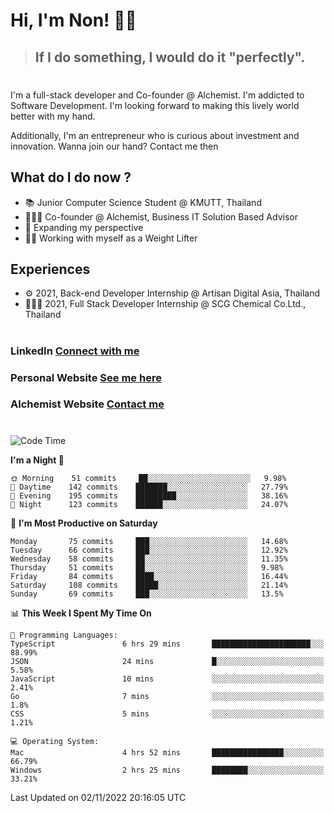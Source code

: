 # Hi, I'm Non! 🖐🏻

> ## If I do something, I would do it "perfectly".

#

I'm a full-stack developer and Co-founder @ Alchemist. I'm addicted to Software Development. I'm looking forward to making this lively world better with my hand.

Additionally, I'm an entrepreneur who is curious about investment and innovation. Wanna join our hand? Contact me then

## What do I do now ?

- 📚 Junior Computer Science Student @ KMUTT, Thailand
- 🧑🏻‍💻 Co-founder @ Alchemist, Business IT Solution Based Advisor
- 🌈 Expanding my perspective
- 🏋🏻 Working with myself as a Weight Lifter

## Experiences

- ⚙️ 2021, Back-end Developer Internship @ Artisan Digital Asia, Thailand
- 🧑🏻‍💻 2021, Full Stack Developer Internship @ SCG Chemical Co.Ltd., Thailand

#

### LinkedIn [Connect with me](https://www.linkedin.com/in/non-nontra/)

### Personal Website [See me here](https://nonnontra.com/)

### Alchemist Website [Contact me](https://alchemist-softwarehouse.co/)

#

<!--START_SECTION:waka-->
![Code Time](http://img.shields.io/badge/Code%20Time-2%2C094%20hrs%2048%20mins-blue)

**I'm a Night 🦉** 

```text
🌞 Morning    51 commits     ██░░░░░░░░░░░░░░░░░░░░░░░   9.98% 
🌆 Daytime    142 commits    ███████░░░░░░░░░░░░░░░░░░   27.79% 
🌃 Evening    195 commits    █████████░░░░░░░░░░░░░░░░   38.16% 
🌙 Night      123 commits    ██████░░░░░░░░░░░░░░░░░░░   24.07%

```
📅 **I'm Most Productive on Saturday** 

```text
Monday       75 commits     ███░░░░░░░░░░░░░░░░░░░░░░   14.68% 
Tuesday      66 commits     ███░░░░░░░░░░░░░░░░░░░░░░   12.92% 
Wednesday    58 commits     ██░░░░░░░░░░░░░░░░░░░░░░░   11.35% 
Thursday     51 commits     ██░░░░░░░░░░░░░░░░░░░░░░░   9.98% 
Friday       84 commits     ████░░░░░░░░░░░░░░░░░░░░░   16.44% 
Saturday     108 commits    █████░░░░░░░░░░░░░░░░░░░░   21.14% 
Sunday       69 commits     ███░░░░░░░░░░░░░░░░░░░░░░   13.5%

```


📊 **This Week I Spent My Time On** 

```text
💬 Programming Languages: 
TypeScript               6 hrs 29 mins       ██████████████████████░░░   88.99% 
JSON                     24 mins             █░░░░░░░░░░░░░░░░░░░░░░░░   5.58% 
JavaScript               10 mins             ░░░░░░░░░░░░░░░░░░░░░░░░░   2.41% 
Go                       7 mins              ░░░░░░░░░░░░░░░░░░░░░░░░░   1.8% 
CSS                      5 mins              ░░░░░░░░░░░░░░░░░░░░░░░░░   1.21%

💻 Operating System: 
Mac                      4 hrs 52 mins       ████████████████░░░░░░░░░   66.79% 
Windows                  2 hrs 25 mins       ████████░░░░░░░░░░░░░░░░░   33.21%

```


 Last Updated on 02/11/2022 20:16:05 UTC
<!--END_SECTION:waka-->
